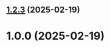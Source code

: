 ## [1.2.3](https://github.com/aa-novikova/git-extended/compare/1.0.0...1.2.3) (2025-02-19)



# 1.0.0 (2025-02-19)



